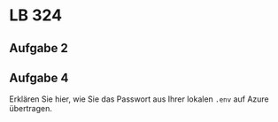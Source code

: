 # LB 324

## Aufgabe 2


## Aufgabe 4
Erklären Sie hier, wie Sie das Passwort aus Ihrer lokalen `.env` auf Azure übertragen.

